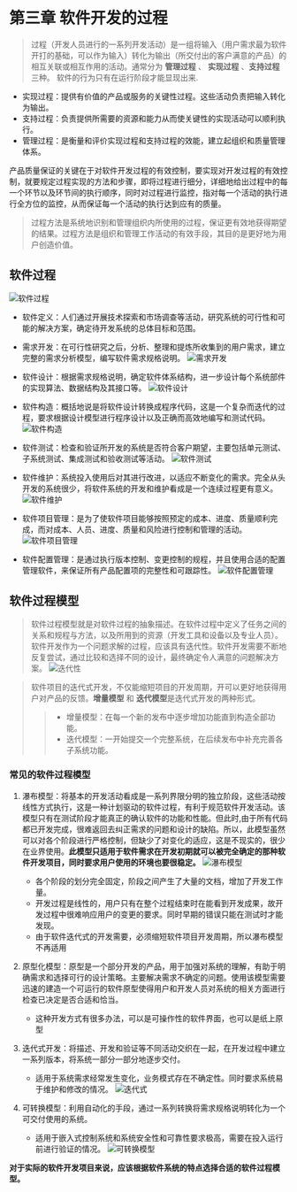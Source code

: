 # 第三章 软件开发的过程
>过程（开发人员进行的一系列开发活动）是一组将输入（用户需求最为软件开打的基础，可以作为输入）转化为输出（所交付出的客户满意的产品）的相互关联或相互作用的活动。通常分为 **管理过程** 、 **实现过程** 、**支持过程** 三种。
> 软件的行为只有在运行阶段才能显现出来.

* 实现过程：提供有价值的产品或服务的关键性过程。这些活动负责把输入转化为输出。
* 支持过程：负责提供所需要的资源和能力从而使关键性的实现活动可以顺利执行。
* 管理过程：是衡量和评价实现过程和支持过程的效能，建立起组织和质量管理体系。

产品质量保证的关键在于对软件开发过程的有效控制，要实现对开发过程的有效控制，就要规定过程实现的方法和步骤，即将过程进行细分，详细地给出过程中的每一个环节以及环节间的执行顺序，同时对过程进行监控，指对每一个活动的执行进行全方位的监控，从而保证每一个活动的执行达到应有的质量。

>过程方法是系统地识别和管理组织内所使用的过程，保证更有效地获得期望的结果。过程方法是组织和管理工作活动的有效手段，其目的是更好地为用户创造价值。

## 软件过程
![软件过程](https://github.com/ZhengHuocheng/SE-Note/blob/main/Images/Chapter_3/%E8%BD%AF%E4%BB%B6%E8%BF%87%E7%A8%8B%20.png)

* 软件定义：人们通过开展技术探索和市场调查等活动，研究系统的可行性和可能的解决方案，确定待开发系统的总体目标和范围。
* 需求开发：在可行性研究之后，分析、整理和提炼所收集到的用户需求，建立完整的需求分析模型，编写软件需求规格说明。
  ![需求开发](https://github.com/ZhengHuocheng/SE-Note/blob/main/Images/Chapter_3/%E9%9C%80%E6%B1%82%E5%BC%80%E5%8F%91%20.png)

* 软件设计：根据需求规格说明，确定软件体系结构，进一步设计每个系统部件的实现算法、数据结构及其接口等。
  ![软件设计](https://github.com/ZhengHuocheng/SE-Note/blob/main/Images/Chapter_3/%E8%BD%AF%E4%BB%B6%E8%AE%BE%E8%AE%A1%20.png)

* 软件构造：概括地说是将软件设计转换成程序代码，这是一个复杂而迭代的过程，要求根据设计模型进行程序设计以及正确而高效地编写和测试代码。
  ![软件构造](https://github.com/ZhengHuocheng/SE-Note/blob/main/Images/Chapter_3/%E8%BD%AF%E4%BB%B6%E6%9E%84%E9%80%A0%20.png)

* 软件测试：检查和验证所开发的系统是否符合客户期望，主要包括单元测试、子系统测试、集成测试和验收测试等活动。
  ![软件测试](https://github.com/ZhengHuocheng/SE-Note/blob/main/Images/Chapter_3/%E8%BD%AF%E4%BB%B6%E6%B5%8B%E8%AF%95%20.png)

* 软件维护：系统投入使用后对其进行改进，以适应不断变化的需求。完全从头开发的系统很少，将软件系统的开发和维护看成是一个连续过程更有意义。
  ![软件维护](https://github.com/ZhengHuocheng/SE-Note/blob/main/Images/Chapter_3/%E8%BD%AF%E4%BB%B6%E7%BB%B4%E6%8A%A4%20.png)
 
* 软件项目管理：是为了使软件项目能够按照预定的成本、进度、质量顺利完成，而对成本、人员、进度、质量和风险进行控制和管理的活动。
  ![软件项目管理](https://github.com/ZhengHuocheng/SE-Note/blob/main/Images/Chapter_3/%E8%BD%AF%E4%BB%B6%E9%A1%B9%E7%9B%AE%E7%AE%A1%E7%90%86%20.png)

* 软件配置管理：是通过执行版本控制、变更控制的规程，并且使用合适的配置管理软件，来保证所有产品配置项的完整性和可跟踪性。
  ![软件配置管理](https://github.com/ZhengHuocheng/SE-Note/blob/main/Images/Chapter_3/%E8%BD%AF%E4%BB%B6%E9%85%8D%E7%BD%AE%E7%AE%A1%E7%90%86.png)


## 软件过程模型
> 软件过程模型就是对软件过程的抽象描述。在软件过程中定义了任务之间的关系和规程与方法，以及所用到的资源（开发工具和设备以及专业人员）。
> 软件开发作为一个问题求解的过程，应该具有迭代性。软件开发需要不断地反复尝试，通过比较和选择不同的设计，最终确定令人满意的问题解决方案。
  ![迭代性](https://github.com/ZhengHuocheng/SE-Note/blob/main/Images/Chapter_3/%E8%BF%AD%E4%BB%A3%E6%80%A7.png)

> 软件项目的迭代式开发，不仅能缩短项目的开发周期，开可以更好地获得用户对产品的反馈。**增量模型** 和 **迭代模型**是迭代式开发的两种形式。
> > * 增量模型：在每一个新的发布中逐步增加功能直到构造全部功能。
> > * 迭代模型：一开始提交一个完整系统，在后续发布中补充完善各子系统功能。

### 常见的软件过程模型
1. 瀑布模型：将基本的开发活动看成是一系列界限分明的独立阶段，这些活动按线性方式执行，这是一种计划驱动的软件过程，有利于规范软件开发活动。该模型只有在测试阶段才能真正的确认软件的功能和性能。但此时,由于所有代码都已开发完成，很难返回去纠正需求的问题和设计的缺陷。所以，此模型虽然可以对各个阶段进行严格控制，但缺少了对变化的适应，这是不现实的，很少在业界使用。**此模型只适用于软件需求在开发初期就可以被完全确定的那种软件开发项目，同时要求用户使用的环境也要很稳定。**
  ![瀑布模型](https://github.com/ZhengHuocheng/SE-Note/blob/main/Images/Chapter_3/%E7%80%91%E5%B8%83%E6%A8%A1%E5%9E%8B.png)

   * 各个阶段的划分完全固定，阶段之间产生了大量的文档，增加了开发工作量。
   * 开发过程是线性的，用户只有在整个过程结束时在能看到开发成果，故开发过程中很难响应用户的变更的要求。同时早期的错误只能在测试时才能发现。
   * 由于软件迭代式的开发需要，必须缩短软件项目开发周期，所以瀑布模型不再适用
   
2. 原型化模型：原型是一个部分开发的产品，用于加强对系统的理解，有助于明确需求和选择可行的设计策略。主要解决需求不确定的问题。使用该模型需要迅速的建造一个可运行的软件原型使得用户和开发人员对系统的相关方面进行检查已决定是否合适和恰当。
   * 这种开发方式有很多办法，可以是可操作性的软件界面，也可以是纸上原型
   
3. 迭代式开发：将描述、开发和验证等不同活动交织在一起，在开发过程中建立一系列版本，将系统一部分一部分地逐步交付。
   * 适用于系统需求经常发生变化，业务模式存在不确定性。同时要求系统易于维护和修改的情况。
     ![迭代式](https://github.com/ZhengHuocheng/SE-Note/blob/main/Images/Chapter_3/%E8%BF%AD%E4%BB%A3%E5%BC%8F.png)
   
4. 可转换模型：利用自动化的手段，通过一系列转换将需求规格说明转化为一个可交付使用的系统。
    * 适用于嵌入式控制系统和系统安全性和可靠性要求极高，需要在投入运行前进行验证的情况。
      ![可转换模型](https://github.com/ZhengHuocheng/SE-Note/blob/main/Images/Chapter_3/%E5%8F%AF%E8%BD%AC%E6%8D%A2%E6%A8%A1%E5%9E%8B.png)
    
**对于实际的软件开发项目来说，应该根据软件系统的特点选择合适的软件过程模型。**
